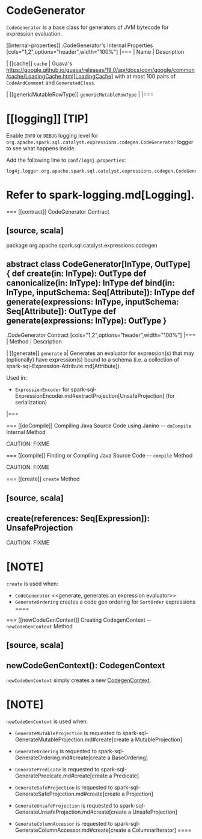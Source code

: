 # CodeGenerator

`CodeGenerator` is a base class for generators of JVM bytecode for expression evaluation.

[[internal-properties]]
.CodeGenerator's Internal Properties
[cols="1,2",options="header",width="100%"]
|===
| Name
| Description

| [[cache]] `cache`
| Guava's https://google.github.io/guava/releases/19.0/api/docs/com/google/common/cache/LoadingCache.html[LoadingCache] with at most 100 pairs of `CodeAndComment` and `GeneratedClass`.

| [[genericMutableRowType]] `genericMutableRowType`
|
|===

[[logging]]
[TIP]
====
Enable `INFO` or `DEBUG` logging level for `org.apache.spark.sql.catalyst.expressions.codegen.CodeGenerator` logger to see what happens inside.

Add the following line to `conf/log4j.properties`:

```
log4j.logger.org.apache.spark.sql.catalyst.expressions.codegen.CodeGenerator=DEBUG
```

Refer to spark-logging.md[Logging].
====

=== [[contract]] CodeGenerator Contract

[source, scala]
----
package org.apache.spark.sql.catalyst.expressions.codegen

abstract class CodeGenerator[InType, OutType] {
  def create(in: InType): OutType
  def canonicalize(in: InType): InType
  def bind(in: InType, inputSchema: Seq[Attribute]): InType
  def generate(expressions: InType, inputSchema: Seq[Attribute]): OutType
  def generate(expressions: InType): OutType
}
----

.CodeGenerator Contract
[cols="1,2",options="header",width="100%"]
|===
| Method
| Description

| [[generate]] `generate`
a| Generates an evaluator for expression(s) that may (optionally) have expression(s) bound to a schema (i.e. a collection of spark-sql-Expression-Attribute.md[Attribute]).

Used in:

* `ExpressionEncoder` for spark-sql-ExpressionEncoder.md#extractProjection[UnsafeProjection] (for serialization)

|===

=== [[doCompile]] Compiling Java Source Code using Janino -- `doCompile` Internal Method

CAUTION: FIXME

=== [[compile]] Finding or Compiling Java Source Code -- `compile` Method

CAUTION: FIXME

=== [[create]] `create` Method

[source, scala]
----
create(references: Seq[Expression]): UnsafeProjection
----

CAUTION: FIXME

[NOTE]
====
`create` is used when:

* `CodeGenerator` <<generate, generates an expression evaluator>>
* `GenerateOrdering` creates a code gen ordering for `SortOrder` expressions
====

=== [[newCodeGenContext]] Creating CodegenContext -- `newCodeGenContext` Method

[source, scala]
----
newCodeGenContext(): CodegenContext
----

`newCodeGenContext` simply creates a new [CodegenContext](CodegenContext.md).

[NOTE]
====
`newCodeGenContext` is used when:

* `GenerateMutableProjection` is requested to spark-sql-GenerateMutableProjection.md#create[create a MutableProjection]

* `GenerateOrdering` is requested to spark-sql-GenerateOrdering.md#create[create a BaseOrdering]

* `GeneratePredicate` is requested to spark-sql-GeneratePredicate.md#create[create a Predicate]

* `GenerateSafeProjection` is requested to spark-sql-GenerateSafeProjection.md#create[create a Projection]

* `GenerateUnsafeProjection` is requested to spark-sql-GenerateUnsafeProjection.md#create[create a UnsafeProjection]

* `GenerateColumnAccessor` is requested to spark-sql-GenerateColumnAccessor.md#create[create a ColumnarIterator]
====
